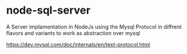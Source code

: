 # node-sql-server
A Server implamentation in NodeJs using the Mysql Protocol in diffrent flavors and variants to work as abstraction over mysql


https://dev.mysql.com/doc/internals/en/text-protocol.html

